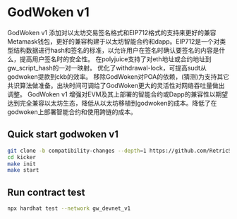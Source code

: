 # GodWoken v1
GodWoken v1 添加对以太坊交易签名格式和EIP712格式的支持来更好的兼容Metamask钱包，更好的兼容构建于以太坊智能合约和dapp。EIP712是一个对类型结构数据进行hash和签名的标准，以允许用户在签名时确认要签名的内容是什么，提高用户签名时的安全性。
在polyjuice支持了对eth地址或合约地址到gw_script_hash的一对一映射。
优化了withdrawal-lock，可提高sudt从godwoken提款到ckb的效率。
移除GodWoken对POA的依赖，(猜测)为支持其它共识算法做准备。出块时间可调给了GodWoken更大的灵活性对网络吞吐量做出调整。
GodWoken v1 增强对EVM及其上部署的智能合约或Dapp的兼容性以期望达到完全兼容以太坊生态，降低从以太坊移植到godwoken的成本。降低了在godwoken上部署智能合约和使用跨链的成本。

## Quick start godwoken v1
```sh
git clone -b compatibility-changes --depth=1 https://github.com/RetricSu/godwoken-kicker.git kicker
cd kicker
make init
make start
```

## Run contract test
```sh
npx hardhat test --network gw_devnet_v1
```

